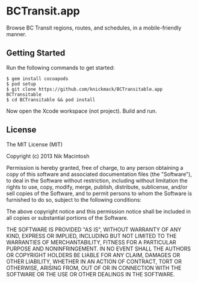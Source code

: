 # BCTransit.app

Browse BC Transit regions, routes, and schedules, in a mobile-friendly manner.

## Getting Started

Run the following commands to get started:

    $ gem install cocoapods
    $ pod setup
    $ git clone https://github.com/knickmack/BCTransitable.app BCTransitable
    $ cd BCTransitable && pod install

Now open the Xcode workspace (not project). Build and run.

## License

The MIT License (MIT)

Copyright (c) 2013 Nik Macintosh

Permission is hereby granted, free of charge, to any person obtaining a copy
of this software and associated documentation files (the "Software"), to deal
in the Software without restriction, including without limitation the rights
to use, copy, modify, merge, publish, distribute, sublicense, and/or sell
copies of the Software, and to permit persons to whom the Software is
furnished to do so, subject to the following conditions:

The above copyright notice and this permission notice shall be included in
all copies or substantial portions of the Software.

THE SOFTWARE IS PROVIDED "AS IS", WITHOUT WARRANTY OF ANY KIND, EXPRESS OR
IMPLIED, INCLUDING BUT NOT LIMITED TO THE WARRANTIES OF MERCHANTABILITY,
FITNESS FOR A PARTICULAR PURPOSE AND NONINFRINGEMENT. IN NO EVENT SHALL THE
AUTHORS OR COPYRIGHT HOLDERS BE LIABLE FOR ANY CLAIM, DAMAGES OR OTHER
LIABILITY, WHETHER IN AN ACTION OF CONTRACT, TORT OR OTHERWISE, ARISING FROM,
OUT OF OR IN CONNECTION WITH THE SOFTWARE OR THE USE OR OTHER DEALINGS IN
THE SOFTWARE.
